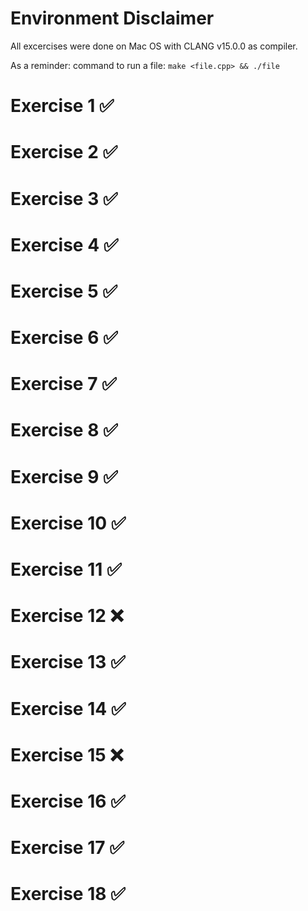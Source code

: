 # Environment Disclaimer
All excercises were done on Mac OS with CLANG v15.0.0 as compiler.

As a reminder: command to run a file:
``
make <file.cpp> && ./file
``

# Exercise 1 ✅

# Exercise 2 ✅

# Exercise 3 ✅

# Exercise 4 ✅

# Exercise 5 ✅

# Exercise 6 ✅

# Exercise 7 ✅

# Exercise 8 ✅

# Exercise 9 ✅

# Exercise 10 ✅

# Exercise 11 ✅

# Exercise 12 ❌

# Exercise 13 ✅

# Exercise 14 ✅

# Exercise 15 ❌

# Exercise 16 ✅

# Exercise 17 ✅

# Exercise 18 ✅
